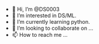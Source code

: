 - 👋 Hi, I’m @DS0003
- 👀 I’m interested in DS/ML.
- 🌱 I’m currently learning python.
- 💞️ I’m looking to collaborate on ...
- 📫 How to reach me ...

<!---
DS0003/DS0003 is a ✨ special ✨ repository because its `README.md` (this file) appears on your GitHub profile.
You can click the Preview link to take a look at your changes.
--->
